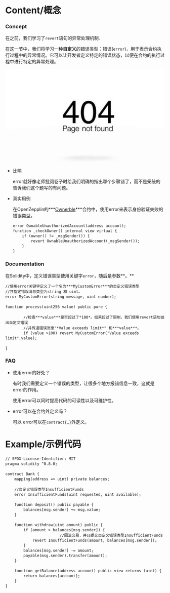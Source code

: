 # Content/概念

### Concept

在之前，我们学习了`revert`语句的异常处理机制.

在这一节中，我们将学习一种**自定义**的错误类型：错误(`error`)，用于表示合约执行过程中的异常情况。它可以让开发者定义特定的错误状态，以便在合约的执行过程中进行特定的异常处理。

![Untitled](./img/2-1.png)

- 比喻
    
    error就好像老师批阅卷子时给我们明确的指出哪个步骤错了，而不是笼统的告诉我们这个题写的有问题。
    
- 真实用例
    
    在OpenZepplin的***[Ownerble](https://github.com/OpenZeppelin/openzeppelin-contracts/blob/9ef69c03d13230aeff24d91cb54c9d24c4de7c8b/contracts/access/Ownable.sol#L63C1-L68C1)***合约中，使用error来表示身份验证失败的错误类型。
    
    ```solidity
    error OwnableUnauthorizedAccount(address account);
    function _checkOwner() internal view virtual {
        if (owner() != _msgSender()) {
            revert OwnableUnauthorizedAccount(_msgSender());
        }
    }
    ```
    

### Documentation

在Solidity中，定义错误类型使用关键字`error`，随后是参数**。**

```solidity
//使用error关键字定义了一个名为***MyCustomError***的自定义错误类型
//并指定错误消息类型为string 和 uint。
error MyCustomError(string message, uint number);

function process(uint256 value) public pure {

		//检查***value***是否超过了*100*。如果超过了限制，我们使用revert语句抛出自定义错误
		//并传递错误消息"*Value exceeds limit*" 和***value***。
		if (value >100) revert MyCustomError("Value exceeds limit",value);

}
```

### FAQ

- 使用error的好处？
    
    有时我们需要定义一个错误的类型，让很多个地方报错信息一致，这就是error的作用。
    
    使用error可以同时提高代码的可读性以及可维护性。
    
- error可以在合约外定义吗？
    
    可以 error可以在`contract{…}`外定义。

# Example/示例代码

```solidity
// SPDX-License-Identifier: MIT
pragma solidity ^0.8.0;

contract Bank {
    mapping(address => uint) private balances;

    //自定义错误类型InsufficientFunds
    error InsufficientFunds(uint requested, uint available);
    
    function deposit() public payable {
        balances[msg.sender] += msg.value;
    }

    function withdraw(uint amount) public {
        if (amount > balances[msg.sender]) {
						//回滚交易，并且提交自定义错误类型InsufficientFunds
            revert InsufficientFunds(amount, balances[msg.sender]);
        }
        balances[msg.sender] -= amount;
        payable(msg.sender).transfer(amount);
    }

    function getBalance(address account) public view returns (uint) {
        return balances[account];
    }
}
```